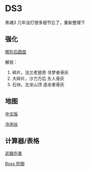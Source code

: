 DS3
======

黑魂3 几年没打很多细节忘了，重新整理下

强化
------

[楔形石圆盘](https://darksouls3.wiki.fextralife.com/Titanite+Slab)

解锁：

1. 碎片，法兰老狼旁 寻梦者骨灰
2. 大碎片，沙力万后 东人骨灰
3. 石块，古龙山顶 逐龙者骨灰


地图
------

[中文版](https://steamcommunity.com/sharedfiles/filedetails/?id=2579665474)

[冷冽谷](map/irithyll.md)

计算器/表格
------

[武器伤害](https://soulsplanner.com/darksouls3/weaponatk)

[Boss 防御](https://docs.google.com/spreadsheets/d/1TI7Hi3IcBSiSJ5RjIEvaTX8t70Q5HaNY-TxOoR_4qOQ/edit?usp=sharing)
